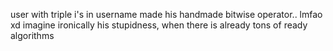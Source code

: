 user with triple i's in username made his handmade bitwise operator.. lmfao xd imagine ironically his stupidness, when there is already tons of ready algorithms
